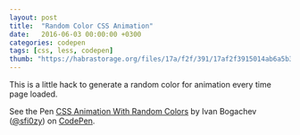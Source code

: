 ```yaml
---
layout: post
title:  "Random Color CSS Animation"
date:   2016-06-03 00:00:00 +0300
categories: codepen
tags: [css, less, codepen]
thumb: "https://habrastorage.org/files/17a/f2f/391/17af2f3915014ab6a5b30d559d877c46.png"
---
```


This is a little hack to generate a random color for animation every time page loaded.

<p data-height="265" data-theme-id="light" data-slug-hash="RRgWxA" data-default-tab="result" data-user="sfi0zy" data-embed-version="2" class="codepen">See the Pen <a href="http://codepen.io/sfi0zy/pen/RRgWxA/">CSS Animation With Random Colors</a> by Ivan Bogachev (<a href="http://codepen.io/sfi0zy">@sfi0zy</a>) on <a href="http://codepen.io">CodePen</a>.</p>
<script async src="//assets.codepen.io/assets/embed/ei.js"></script>

[demo-on-codepen]: http://codepen.io/sfi0zy/pen/RRgWxA
